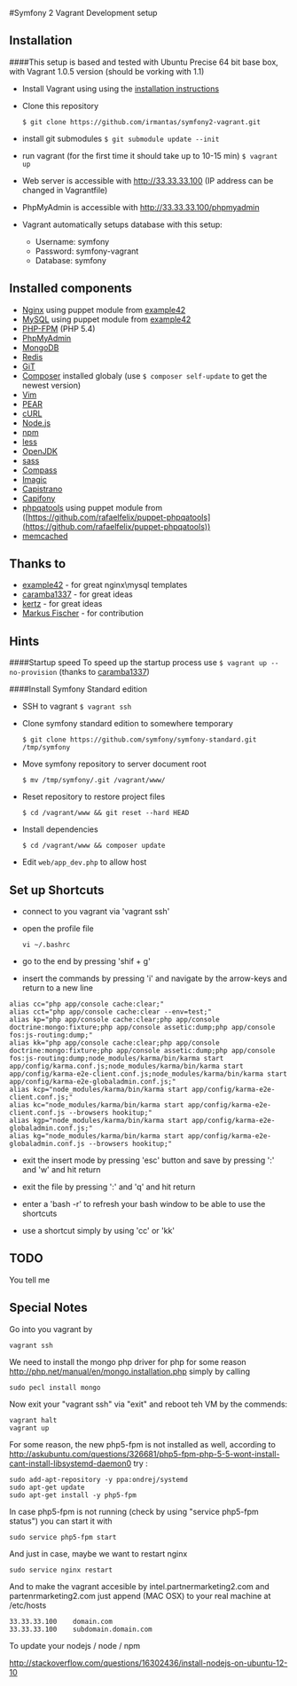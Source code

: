 #Symfony 2 Vagrant Development setup


## Installation
####This setup is based and tested with Ubuntu Precise 64 bit base box, with Vagrant 1.0.5 version (should be vorking with 1.1)

* Install Vagrant using using the [installation instructions](http://docs.vagrantup.com/v2/installation/index.html)
* Clone this repository

    ```$ git clone https://github.com/irmantas/symfony2-vagrant.git```
    
* install git submodules
    ```$ git submodule update --init```

* run vagrant (for the first time it should take up to 10-15 min)
    ```$ vagrant up```
    
* Web server is accessible with http://33.33.33.100 (IP address can be changed in Vagrantfile)

* PhpMyAdmin is accessible with http://33.33.33.100/phpmyadmin

* Vagrant automatically setups database with this setup:

    * Username: symfony
    * Password: symfony-vagrant
    * Database: symfony

## Installed components

* [Nginx](http://nginx.org/en/) using puppet module from [example42](https://github.com/example42/puppet-nginx)
* [MySQL](http://www.mysql.com/) using puppet module from [example42](https://github.com/example42/puppet-mysql)
* [PHP-FPM](http://php-fpm.org/) (PHP 5.4)
* [PhpMyAdmin](http://www.phpmyadmin.net/home_page/index.php)
* [MongoDB](http://www.mongodb.org/)
* [Redis](http://redis.io/)
* [GiT](http://git-scm.com/)
* [Composer](http://getcomposer.org) installed globaly (use ```$ composer self-update``` to get the newest version)
* [Vim](http://www.vim.org/)
* [PEAR](http://pear.php.net/)
* [cURL](http://curl.haxx.se/)
* [Node.js](http://nodejs.org/)
* [npm](https://npmjs.org/)
* [less](http://lesscss.org/)
* [OpenJDK](http://openjdk.java.net/)
* [sass](http://sass-lang.com/)
* [Compass](http://compass-style.org/)
* [Imagic](http://www.imagemagick.org/script/index.php)
* [Capistrano](https://github.com/capistrano/capistrano)
* [Capifony](http://capifony.org/)
* [phpqatools](http://phpqatools.org/) using puppet module from ([https://github.com/rafaelfelix/puppet-phpqatools](https://github.com/rafaelfelix/puppet-phpqatools))
* [memcached](http://memcached.org/)

## Thanks to

* [example42](https://github.com/example42) - for great nginx\mysql templates
* [caramba1337](https://github.com/caramba1337) - for great ideas
* [kertz](https://github.com/kertz) - for great ideas
* [Markus Fischer](https://github.com/mfn) - for contribution

## Hints
####Startup speed
To speed up the startup process use ```$ vagrant up --no-provision``` (thanks to [caramba1337](https://github.com/caramba1337))

####Install Symfony Standard edition
* SSH to vagrant ```$ vagrant ssh```
* Clone symfony standard edition to somewhere temporary
    
    ```$ git clone https://github.com/symfony/symfony-standard.git /tmp/symfony```
    
* Move symfony repository to server document root

    ```$ mv /tmp/symfony/.git /vagrant/www/```

* Reset repository to restore project files
    
    ```$ cd /vagrant/www && git reset --hard HEAD```

* Install dependencies

    ```$ cd /vagrant/www && composer update```
    
* Edit ```web/app_dev.php``` to allow host

## Set up Shortcuts

* connect to you vagrant via 'vagrant ssh'

* open the profile file

    ```vi ~/.bashrc```

* go to the end by pressing 'shif + g'

* insert the commands by pressing 'i' and navigate by the arrow-keys and return to a new line

```
alias cc="php app/console cache:clear;"
alias cct="php app/console cache:clear --env=test;"
alias kp="php app/console cache:clear;php app/console doctrine:mongo:fixture;php app/console assetic:dump;php app/console fos:js-routing:dump;"
alias kk="php app/console cache:clear;php app/console doctrine:mongo:fixture;php app/console assetic:dump;php app/console fos:js-routing:dump;node_modules/karma/bin/karma start app/config/karma.conf.js;node_modules/karma/bin/karma start app/config/karma-e2e-client.conf.js;node_modules/karma/bin/karma start app/config/karma-e2e-globaladmin.conf.js;"
alias kcp="node_modules/karma/bin/karma start app/config/karma-e2e-client.conf.js;"
alias kc="node_modules/karma/bin/karma start app/config/karma-e2e-client.conf.js --browsers hookitup;"
alias kgp="node_modules/karma/bin/karma start app/config/karma-e2e-globaladmin.conf.js;"
alias kg="node_modules/karma/bin/karma start app/config/karma-e2e-globaladmin.conf.js --browsers hookitup;"
```

* exit the insert mode by pressing 'esc' button and save by pressing ':' and 'w' and hit return

* exit the file by pressing ':' and 'q' and hit return

* enter a 'bash -r' to refresh your bash window to be able to use the shortcuts

* use a shortcut simply by using 'cc' or 'kk'

## TODO
You tell me

## Special Notes

Go into you vagrant by

    vagrant ssh

We need to install the mongo php driver for php for some reason http://php.net/manual/en/mongo.installation.php simply by calling

    sudo pecl install mongo

Now exit your "vagrant ssh" via "exit" and reboot teh VM by the commends:

    vagrant halt
    vagrant up
    
For some reason, the new php5-fpm is not installed as well, according to http://askubuntu.com/questions/326681/php5-fpm-php-5-5-wont-install-cant-install-libsystemd-daemon0
 try :
 
    sudo add-apt-repository -y ppa:ondrej/systemd
    sudo apt-get update
    sudo apt-get install -y php5-fpm
    
In case php5-fpm is not running (check by using "service php5-fpm status") you can start it with

    sudo service php5-fpm start
    
And just in case, maybe we want to restart nginx
    
    sudo service nginx restart
    
And to make the vagrant accesible by intel.partnermarketing2.com and partenrmarketing2.com just append (MAC OSX) to your real machine at /etc/hosts
  
    33.33.33.100    domain.com
    33.33.33.100    subdomain.domain.com
    
To update your nodejs / node / npm

   http://stackoverflow.com/questions/16302436/install-nodejs-on-ubuntu-12-10
